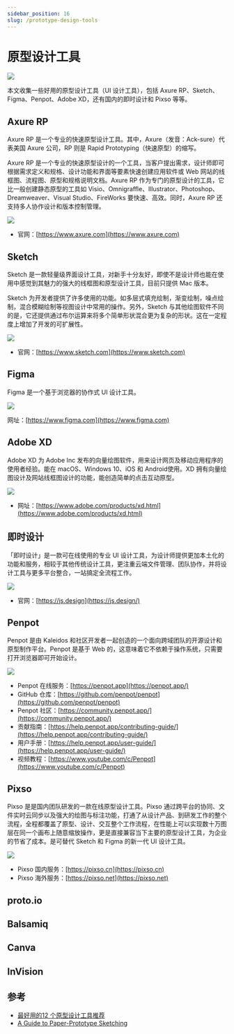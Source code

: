 ```yaml
---
sidebar_position: 16
slug: /prototype-design-tools
---
```


# 原型设计工具



![](https://static.getiot.tech/paper-prototype-sketching.png#center)



本文收集一些好用的原型设计工具（UI 设计工具），包括 Axure RP、Sketch、Figma、Penpot、Adobe XD，还有国内的即时设计和 Pixso 等等。



## Axure RP

Axure RP 是一个专业的快速原型设计工具。其中，Axure（发音：Ack-sure）代表美国 Axure 公司，RP 则是 Rapid Prototyping（快速原型）的缩写。

Axure RP 是一个专业的快速原型设计的一个工具，当客户提出需求，设计师即可根据需求定义和规格、设计功能和界面等要素快速创建应用软件或 Web 网站的线框图、流程图、原型和规格说明文档。Axure RP 作为专门的原型设计的工具，它比一般创建静态原型的工具如 Visio、Omnigraffle、Illustrator、Photoshop、Dreamweaver、Visual Studio、FireWorks 要快速、高效。同时，Axure RP 还支持多人协作设计和版本控制管理。

![](https://static.getiot.tech/axure-rp-10.png#center)

- 官网：[https://www.axure.com](https://www.axure.com)



## Sketch

Sketch 是一款轻量级界面设计工具，对新手十分友好，即使不是设计师也能在使用中感觉到其魅力的强大的线框图和原型设计工具，目前只提供 Mac 版本。

Sketch 为开发者提供了许多使用的功能。如多层式填充绘制，渐变绘制，噪点绘制，混合模糊绘制等视图设计中常用的操作。另外，Sketch 与其他绘图软件不同的是，它还提供通过布尔运算来将多个简单形状混合更为复杂的形状。这在一定程度上增加了开发的可扩展性。

![](https://static.getiot.tech/sketch.png#center)

- 官网：[https://www.sketch.com](https://www.sketch.com)



## Figma

Figma 是一个基于浏览器的协作式 UI 设计工具。

![](https://static.getiot.tech/Figma.jpeg#center)

网址：[https://www.figma.com](https://www.figma.com)



## Adobe XD

Adobe XD 为 Adobe Inc 发布的向量绘图软件，用来设计网页及移动应用程序的使用者经验。能在 macOS、Windows 10、iOS 和 Android使用。XD 拥有向量绘图设计及网站线框图设计的功能，能创造简单的点击互动原型。

![](https://static.getiot.tech/Adobe-XD.jpg#center)

- 网址：[https://www.adobe.com/products/xd.html](https://www.adobe.com/products/xd.html)



## 即时设计

「即时设计」是一款可在线使用的专业 UI 设计工具，为设计师提供更加本土化的功能和服务，相较于其他传统设计工具，更注重云端文件管理、团队协作，并将设计工具与更多平台整合，一站搞定全流程工作。

![](https://static.getiot.tech/js-design.png#center)

- 官网：[https://js.design](https://js.design/)



## Penpot

Penpot 是由 Kaleidos 和社区开发者一起创造的一个面向跨域团队的开源设计和原型制作平台。Penpot 是基于 Web 的，这意味着它不依赖于操作系统，只需要打开浏览器即可开始设计。

![](https://static.getiot.tech/Penpot.jpg#center)

- Penpot 在线服务：[https://penpot.app](https://penpot.app/)
- GitHub 仓库：[https://github.com/penpot/penpot](https://github.com/penpot/penpot)
- Penpot 社区：[https://community.penpot.app/](https://community.penpot.app/)
- 贡献指南：[https://help.penpot.app/contributing-guide/](https://help.penpot.app/contributing-guide/)
- 用户手册：[https://help.penpot.app/user-guide/](https://help.penpot.app/user-guide/)
- 视频教程：[https://www.youtube.com/c/Penpot](https://www.youtube.com/c/Penpot)



## Pixso

Pixso 是是国内团队研发的一款在线原型设计工具。Pixso 通过跨平台的协同、文件实时云同步以及强大的绘图与标注功能，打通了从设计产品、到研发工作的整个流程，全程都覆盖了原型、设计、交互整个工作流程，在性能上可以实现数十万图层在同一个画布上随意缩放操作，更是直接兼容当下主要的原型设计工具，为企业的节省了成本。是可替代 Sketch 和 Figma 的新一代 UI 设计工具。

![](https://static.getiot.tech/pixso-mobile-banner.png#center)

- Pixso 国内服务：[https://pixso.cn](https://pixso.cn)
- Pixso 海外服务：[https://pixso.net](https://pixso.net)



## proto.io



## Balsamiq



## Canva





## InVision





## 参考

- [最好用的12 个原型设计工具推荐](https://runwise.co/innovation/product-innovation/product-design/13850.html)
- [A Guide to Paper-Prototype Sketching](https://xinyicui.medium.com/ui-ux-strategy-a-guide-to-paper-prototype-sketching-3c475ce560f9)

